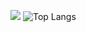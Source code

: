 ![](http://github-profile-summary-cards.vercel.app/api/cards/profile-details?username=Canon-K41&theme=transparent)
![Top Langs](https://github-readme-stats.vercel.app/api/top-langs/?username=Canon-K41&layout=compact)
